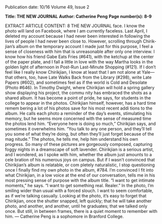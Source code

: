 Publication date: 10/16
Volume 49, Issue 2

**Title: THE NEW JOURNAL**
**Author: Catherine Peng**
**Page number(s): 8-9**

EXTRACT ARTICLE CONTENT:
8
THE  NEW  JOURNAL
face. I know the photo will land on Facebook, where I 
am currently faceless. 
Last April, I deleted my account because I had never 
been interested in following the lives of people I had 
never been close to. However, scrolling through Chirik­
jian’s album on the temporary account I made just for 
this purpose, I feel a sense of closeness with him that is 
unreasonable after only one interview. I know how his 
friend Gabe Eats Fries (#641), with the ketchup at the 
center of the paper plate, and I fall a little in love with 
the way Martha looks in the golden light of afternoon 
in Post-Run Last-Minute Shopping (#121). If I don’t 
feel like I really know Chirikjian, I know at least that I 
am not alone at Yale—that others, too, have Late Walks 
Back from the Library (#298), write Late Papers (#602), 
and sometimes feel as if the world is Cold and Desolate 
(Photo #646). 
In Timothy Dwight, where Chirikjian will hold a 
spring gallery show displaying his project, the commu­
nity has embraced the shots as a shared album. It has 
become a point of pride, he says, for students in the 
college to appear in the photos. 
Chirikjian himself, however, has a hard time remem­
bering a lot of his photos save for his most recent addi­
tions to the album. He calls each photo a reminder of 
the day’s events, stimulating his memory, but he seems 
more concerned with the sense of measured time the 
photos lend him. 
“Everyone here is doing so much,” Chirikjian says, 
and sometimes it overwhelms him. “You talk to any 
one person, and they’ll tell you some of what they’re 
doing, but often they’ll just forget because of the mag­
nitude.” The photos, he tells me, help him understand 
his own progress. 
So many of these pictures are gorgeously composed, 
capturing foggy nights in a dreamscape of soft lavender. 
Chirikjian is a serious artist, and I wondered, as I spoke 
with him, whether the album just amounts to a cele­
bration of his numerous joys on campus. But if I wasn’t 
convinced that Chirikjian’s album is relatable, or com­
pletely naturalistic, I stop questioning once I finally 
find my own photo in the album, #784. I’m convinced 
I fit into what Chirikjian, in a low voice at the end of 
our conversation, tells me in his most pressing sense of 
purpose with the album title.
 “I want to get intimate moments,” he says. “I want to 
get something real. Realer.” 
In the photo, I’m smiling wider than usual with a 
forced slouch. I want to seem comfortable, as if we’re 
talking casually. Looking at the photo, it’s easy to forget 
that Chirikjian, once the shutter snapped, left quickly; 
that he will take another photo, and another, and 
another, until he graduates; that we talked only once. 
But still, in between frames, there is a quiet moment to 
remember with him.
— Catherine Peng is a sophomore 
in Branford College.